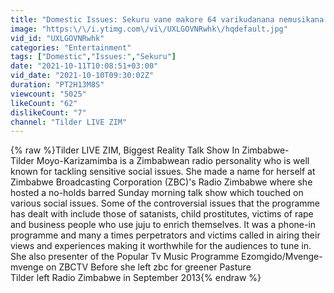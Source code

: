 ```yaml
---
title: "Domestic Issues: Sekuru vane makore 64 varikudanana nemusikana ane 26 years."
image: "https:\/\/i.ytimg.com\/vi\/UXLGOVNRwhk\/hqdefault.jpg"
vid_id: "UXLGOVNRwhk"
categories: "Entertainment"
tags: ["Domestic","Issues:","Sekuru"]
date: "2021-10-11T10:08:51+03:00"
vid_date: "2021-10-10T09:30:02Z"
duration: "PT2H13M8S"
viewcount: "5025"
likeCount: "62"
dislikeCount: "7"
channel: "Tilder LIVE ZIM"
---
```

{% raw %}Tilder LIVE ZIM, Biggest Reality Talk Show In Zimbabwe- <br />Tilder Moyo-Karizamimba is a Zimbabwean radio personality who is well known for tackling sensitive social issues. She made a name for herself at Zimbabwe Broadcasting Corporation (ZBC)'s Radio Zimbabwe where she hosted a no-holds barred Sunday morning talk show which touched on various social issues. Some of the controversial issues that the programme has dealt with include those of satanists, child prostitutes, victims of rape and business people who use juju to enrich themselves. It was a phone-in programme and many a times perpetrators and victims called in airing their views and experiences making it worthwhile for the audiences to tune in. She also presenter of the Popular Tv Music Programme Ezomgido/Mvenge-mvenge on ZBCTV Before she left zbc for greener Pasture <br />Tilder left Radio Zimbabwe in September 2013{% endraw %}
